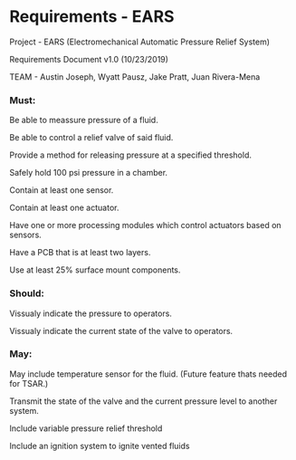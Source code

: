 # Requirements - EARS

Project - EARS (Electromechanical Automatic Pressure Relief System)

Requirements Document v1.0 (10/23/2019)

TEAM - Austin Joseph, Wyatt Pausz, Jake Pratt, Juan Rivera-Mena

### Must:
Be able to meassure pressure of a fluid.

Be able to control a relief valve of said fluid.

Provide a method for releasing pressure at a specified threshold.

Safely hold 100 psi pressure in a chamber.

Contain at least one sensor.

Contain at least one actuator.

Have one or more processing modules which control actuators based on sensors.

Have a PCB that is at least two layers.

Use at least 25% surface mount components.


### Should: 
Vissualy indicate the pressure to operators.

Vissualy indicate the current state of the valve to operators.

### May:
May include temperature sensor for the fluid. (Future feature thats needed for TSAR.)

Transmit the state of the valve and the current pressure level to another system.

Include variable pressure relief threshold

Include an ignition system to ignite vented fluids
